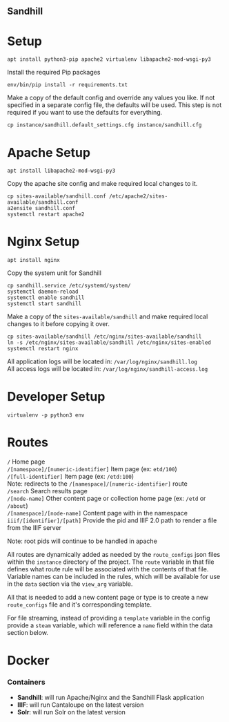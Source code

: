 Sandhill
---------------

Setup
===============
```
apt install python3-pip apache2 virtualenv libapache2-mod-wsgi-py3
```

Install the required Pip packages  
```
env/bin/pip install -r requirements.txt
```

Make a copy of the default config and override any values you like. If not specified 
in a separate config file, the defaults will be used. This step is not required if you 
want to use the defaults for everything.

```
cp instance/sandhill.default_settings.cfg instance/sandhill.cfg
```

Apache Setup
===============
```
apt install libapache2-mod-wsgi-py3
```

Copy the apache site config and make required local changes to it.  
```
cp sites-available/sandhill.conf /etc/apache2/sites-available/sandhill.conf
a2ensite sandhill.conf
systemctl restart apache2
```

Nginx Setup
===============
```
apt install nginx
```

Copy the system unit for Sandhill  
```
cp sandhill.service /etc/systemd/system/
systemctl daemon-reload
systemctl enable sandhill
systemctl start sandhill
```

Make a copy of the `sites-available/sandhill` and make 
required local changes to it before copying it over.  
```
cp sites-available/sandhill /etc/nginx/sites-available/sandhill
ln -s /etc/nginx/sites-available/sandhill /etc/nginx/sites-enabled
systemctl restart nginx
```

All application logs will be located in: `/var/log/nginx/sandhill.log`  
All access logs will be located in: `/var/log/nginx/sandhill-access.log`  



Developer Setup
===============
```
virtualenv -p python3 env
```

Routes
===============

`/` Home page  
`/[namespace]/[numeric-identifier]` Item page (ex: `etd/100`)  
`/[full-identifier]` Item page (ex: `/etd:100`)  
    Note: redirects to the `/[namespace]/[numeric-identifier]` route  
`/search` Search results page  
`/[node-name]` Other content page or collection home page (ex: `/etd` or `/about`)  
`/[namespace]/[node-name]` Content page with in the namespace  
`iiif/[identifier]/[path]` Provide the pid and IIIF 2.0 path to render a file from the IIIF server  

Note: root pids will continue to be handled in apache

All routes are dynamically added as needed by the `route_configs` 
json files within the `instance` directory of the project. The `route` variable 
in that file defines what route rule will be associated with the contents 
of that file. Variable names can be included in the rules, which will be 
available for use in the `data` section via the `view_arg` variable.  

All that is needed to add a new content page or type is to create a new 
`route_configs` file and it's corresponding template.

For file streaming, instead of providing a `template` variable in the config 
provide a `steam` variable, which will reference a `name` field within the 
data section below.

Docker
===============

### Containers

* **Sandhill**: will run Apache/Nginx and the Sandhill Flask application
* **IIIF**: will run Cantaloupe on the latest version
* **Solr**: will run Solr on the latest version
